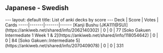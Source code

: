 <h2>Japanese  -  Swedish</h2>
---
layout: default
title: List of anki decks by score
---
Deck | Score | Votes | Cards
-----|-------|-------|------
[Kanji Bushu (JKA111@SU)](https://ankiweb.net/shared/info/2062140302) | 0 | 0 | 77
[Soko Gakuen Intermediate 1 Week 1 & 2](https://ankiweb.net/shared/info/118054642) | 0 | 0 | 84
[Soko Gakuen::Intermediate 5](https://ankiweb.net/shared/info/2070409078) | 0 | 0 | 331
